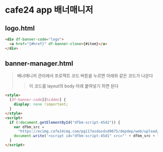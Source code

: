 # cafe24 app 배너매니저

## logo.html

```html
<div df-banner-code="logo">
  <a href="{#href}" df-banner-clone>{#item}</a>
</div>
```

## banner-manager.html

> 배너매니저 관리에서 프로젝트 코드 버튼을 누르면 아래와 같은 코드가 나온다
>
> > 이 코드를 layout의 body 아래 붙여넣기 하면 된다

```html
<style>
  [df-banner-code][hidden] {
    display: none !important;
  }
</style>
<script>
  if (!document.getElementById("dfbm-script-45d1")) {
    var dfbm_src =
      "https://ecimg.cafe24img.com/pg117asdasdsd9075/depdep/web/upload/appfiles/ZaReJam3QasdeGGkMG/bdd324b3ae2dsf64ec6d1349.js";
    document.write('<script id="dfbm-script-45d1" src="' + dfbm_src + "?v=" + Date.now() + '"><\/script>');
  }
</script>
```
